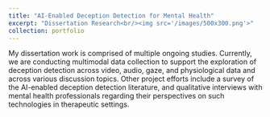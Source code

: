 ```yaml
---
title: "AI-Enabled Deception Detection for Mental Health"
excerpt: "Dissertation Research<br/><img src='/images/500x300.png'>"
collection: portfolio
---
```


My dissertation work is comprised of multiple ongoing studies. Currently, we are conducting multimodal data collection to support the exploration of deception detection across video, audio, gaze, and physiological data and across various discussion topics. Other project efforts include a survey of the AI-enabled deception detection literature, and qualitative interviews with mental health professionals regarding their perspectives on such technologies in therapeutic settings. 
